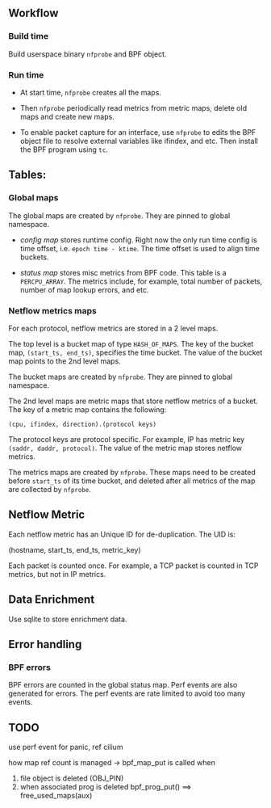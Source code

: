## Workflow

### Build time

Build userspace binary `nfprobe` and BPF object.

### Run time

- At start time, `nfprobe` creates all the maps.

- Then `nfprobe` periodically read metrics from metric maps, delete
  old maps and create new maps.

- To enable packet capture for an interface, use `nfprobe` to edits
  the BPF object file to resolve external variables like ifindex, and
  etc.  Then install the BPF program using `tc`.

## Tables:

### Global maps

The global maps are created by `nfprobe`.  They are pinned to global
namespace.

- *config map* stores runtime config.  Right now the only run time
  config is time offset, i.e. `epoch time - ktime`.  The time offset
  is used to align time buckets.

- *status map* stores misc metrics from BPF code.  This table is a
  `PERCPU_ARRAY`.  The metrics include, for example, total number of
  packets, number of map lookup errors, and etc.

### Netflow metrics maps

For each protocol, netflow metrics are stored in a 2 level maps.

The top level is a bucket map of type `HASH_OF_MAPS`.  The key of the
bucket map, `(start_ts, end_ts)`, specifies the time bucket.  The
value of the bucket map points to the 2nd level maps.

The bucket maps are created by `nfprobe`.  They are pinned to global
namespace.

The 2nd level maps are metric maps that store netflow metrics of a
bucket.  The key of a metric map contains the following:

    (cpu, ifindex, direction).(protocol keys)

The protocol keys are protocol specific.  For example, IP has metric
key `(saddr, daddr, protocol)`.  The value of the metric map stores
netflow metrics.

The metrics maps are created by `nfprobe`.  These maps need to be
created before `start_ts` of its time bucket, and deleted after all
metrics of the map are collected by `nfprobe`.

## Netflow Metric

Each netflow metric has an Unique ID for de-duplication.  The UID is:

   (hostname, start_ts, end_ts, metric_key)

Each packet is counted once.  For example, a TCP packet is counted in
TCP metrics, but not in IP metrics.

## Data Enrichment

Use sqlite to store enrichment data.

## Error handling

### BPF errors

BPF errors are counted in the global status map.  Perf events are also
generated for errors.  The perf events are rate limited to avoid too
many events.

## TODO

use perf event for panic, ref cilium

how map ref count is managed
-> bpf_map_put is called when
   1. file object is deleted (OBJ_PIN)
   2. when associated prog is deleted
    bpf_prog_put()
    ==> free_used_maps(aux)
